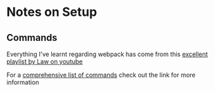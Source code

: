 # Notes on Setup

## Commands

Everything I've learnt regarding webpack has come from this [excellent playlist by Law on youtube](https://www.youtube.com/playlist?list=PLmTsWjOvTMNG6I3auZMjIV6ZghbvgCvm4)

For a [comprehensive list of commands](https://www.notion.so/Webpack-2c07709a279d4b5f871eb59e7ea3c601) check out the link for more information
